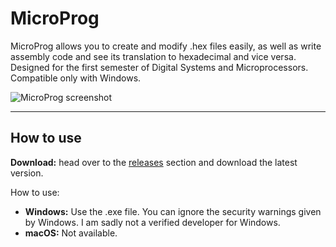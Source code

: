 # MicroProg

MicroProg allows you to create and modify .hex files easily, as well as write assembly code and see its translation to hexadecimal and vice versa. Designed for the first semester of Digital Systems and Microprocessors.
Compatible only with Windows.

![MicroProg screenshot](https://imgur.com/ChP7T22.png)

---
## How to use

**Download:** head over to the [releases](https://github.com/marc-tl/MicroProg/releases) section and download the latest version.

How to use:
- **Windows:** Use the .exe file. You can ignore the security warnings given by Windows. I am sadly not a verified developer for Windows.
- **macOS:** Not available.